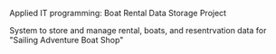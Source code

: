 Applied IT programming: Boat Rental Data Storage Project

System to store and manage rental, boats, and resentrvation data for "Sailing Adventure Boat Shop"
